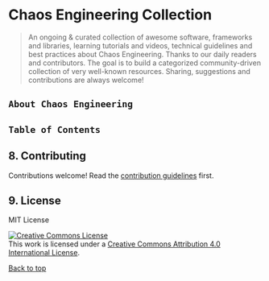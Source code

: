# Chaos Engineering Collection

>  An ongoing & curated collection of awesome software, frameworks and libraries, learning tutorials  and videos, technical guidelines and best practices about Chaos Engineering. Thanks to our daily readers and contributors. The goal is to build a categorized community-driven collection of very well-known resources. Sharing, suggestions and contributions are always welcome!


## `About Chaos Engineering`

## `Table of Contents`



## 8. Contributing

Contributions welcome! Read the [contribution guidelines](contributing.md) first.


## 9. License

MIT License 

<a rel="license" href="http://creativecommons.org/licenses/by/4.0/"><img alt="Creative Commons License" style="border-width:0" src="https://i.creativecommons.org/l/by/4.0/88x31.png" /></a><br />This work is licensed under a <a rel="license" href="http://creativecommons.org/licenses/by/4.0/">Creative Commons Attribution 4.0 International License</a>.

[Back to top](#table-of-contents)
